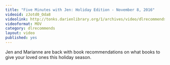 ```yaml
---
title: "Five Minutes with Jen: Holiday Edition - November 8, 2016"
videoid: zJotd0_Oda8
videolink: http://tonks.darienlibrary.org/1/archives/video/dlrecommends/20161108_five_minutes_jen.mov
videoformat: MOV
category: dlrecommends
layout: video
published: yes
---
```


Jen and Marianne are back with book recommendations on what books to give your loved ones this holiday season.